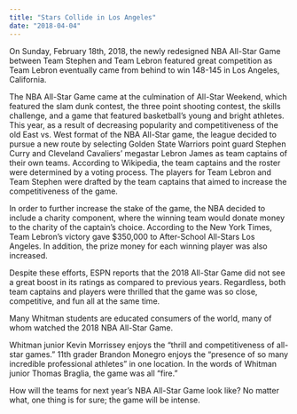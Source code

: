 ```yaml
---
title: "Stars Collide in Los Angeles"
date: "2018-04-04"
---
```


On Sunday, February 18th, 2018, the newly redesigned NBA All-Star Game between Team Stephen and Team Lebron featured great competition as Team Lebron eventually came from behind to win 148-145 in Los Angeles, California.

The NBA All-Star Game came at the culmination of All-Star Weekend, which featured the slam dunk contest, the three point shooting contest, the skills challenge, and a game that featured basketball’s young and bright athletes. This year, as a result of decreasing popularity and competitiveness of the old East vs. West format of the NBA All-Star game, the league decided to pursue a new route by selecting Golden State Warriors point guard Stephen Curry and Cleveland Cavaliers’ megastar Lebron James as team captains of their own teams. According to Wikipedia, the team captains and the roster were determined by a voting process. The players for Team Lebron and Team Stephen were drafted by the team captains that aimed to increase the competitiveness of the game.

In order to further increase the stake of the game, the NBA decided to include a charity component, where the winning team would donate money to the charity of the captain’s choice. According to the New York Times, Team Lebron’s victory gave $350,000 to After-School All-Stars Los Angeles. In addition, the prize money for each winning player was also increased.

Despite these efforts, ESPN reports that the 2018 All-Star Game did not see a great boost in its ratings as compared to previous years. Regardless, both team captains and players were thrilled that the game was so close, competitive, and fun all at the same time.

Many Whitman students are educated consumers of the world, many of whom watched the 2018 NBA All-Star Game.

Whitman junior Kevin Morrissey enjoys the “thrill and competitiveness of all-star games.” 11th grader Brandon Monegro enjoys the “presence of so many incredible professional athletes” in one location. In the words of Whitman junior Thomas Braglia, the game was all “fire.”

How will the teams for next year’s NBA All-Star Game look like? No matter what, one thing is for sure; the game will be intense.